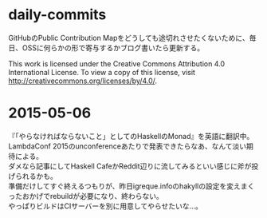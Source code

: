 # daily-commits
GitHubのPublic Contribution Mapをどうしても途切れさせたくないために、毎日、OSSに何らかの形で寄与するかブログ書いたら更新する。

This work is licensed under the Creative Commons Attribution 4.0 International License. To view a copy of this license, visit http://creativecommons.org/licenses/by/4.0/.

# 2015-05-06

『「やらなければならないこと」としてのHaskellのMonad』を英語に翻訳中。  
LambdaConf 2015のunconferenceあたりで発表できたらなあ、なんて淡い期待による。  
ダメなら記事にしてHaskell CafeかReddit辺りに流してみるといい感じに斧が投げられるかも。  
準備だけしてすぐ終えるつもりが、昨日igreque.infoのhakyllの設定を変えまくったおかげでrebuildが必要になり、終わらない。  
やっぱりビルドはCIサーバーを別に用意してやらせたいな...。
